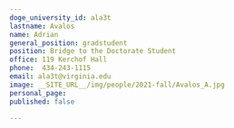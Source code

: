 ```yaml
---
doge_university_id: ala3t
lastname: Avalos
name: Adrian
general_position: gradstudent
position: Bridge to the Doctorate Student
office: 119 Kerchof Hall
phone:  434-243-1115 
email: ala3t@virginia.edu
image: __SITE_URL__/img/people/2021-fall/Avalos_A.jpg
personal_page: 
published: false

---
```

